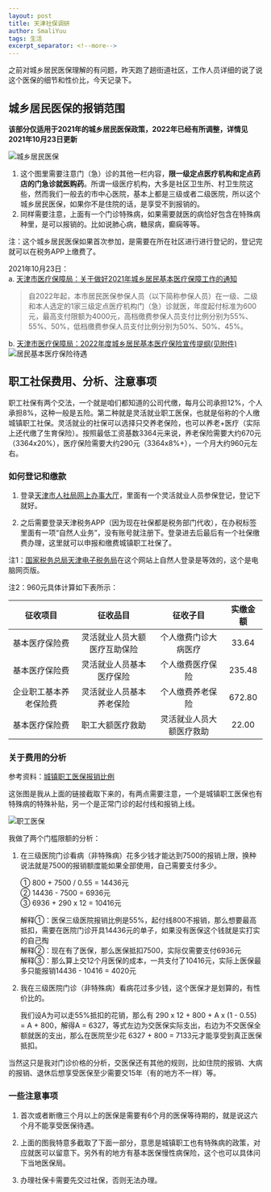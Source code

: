 ```yaml
---
layout: post
title: 天津社保调研
author: SmaliYuu
tags: 生活
excerpt_separator: <!--more-->
---
```


之前对城乡居民医保理解的有问题，昨天跑了趟街道社区，工作人员详细的说了说这个医保的细节和性价比，今天记录下。

<!--more-->

## 城乡居民医保的报销范围

**该部分仅适用于2021年的城乡居民医保政策，2022年已经有所调整，详情见2021年10月23日更新**

![城乡居民医保](../assets/post-images/1685070827.jpg)

1. 这个图里需要注意门（急）诊的其他一栏内容，**限一级定点医疗机构和定点药店的门急诊就医购药**。所谓一级医疗机构，大多是社区卫生所、村卫生院这些，然而我们一般去的市中心医院，基本上都是三级或者二级医院，所以这个城乡居民医保，如果你不是住院的话，是享受不到报销的。  
2. 同样需要注意，上面有一个门诊特殊病，如果需要就医的病恰好包含在特殊病种里，是可以报销的。比如说肺心病，糖尿病，癫痫等等。  
  
注：这个城乡居民医保如果首次参加，是需要在所在社区进行进行登记的，登记完就可以在税务APP上缴费了。  
  
2021年10月23日：  
a. [天津市医疗保障局：关于做好2021年城乡居民基本医疗保障工作的通知](http://ylbz.tj.gov.cn/xxgk/zcfg/ybjwj/202109/t20210930_5618549.html)
> 自2022年起，本市居民医保参保人员（以下简称参保人员）在一级、二级和本人选定的1家三级定点医疗机构门（急）诊就医，年度起付标准为600元，最高支付限额为4000元，高档缴费参保人员支付比例分别为55%、55%、50%，低档缴费参保人员支付比例分别为50%、50%、45%。  

b. [天津市医疗保障局：2022年度城乡居民基本医疗保险宣传提纲(见附件)](http://ylbz.tj.gov.cn/xxgk/zcfg/ybjwj/202110/t20211019_5655972.html)
![居民基本医疗保险待遇](../assets/post-images/1685070786.png)


## 职工社保费用、分析、注意事项

职工社保有两个交法，一个就是咱们都知道的公司代缴，每月公司承担12%，个人承担8%，这种一般是五险。第二种就是灵活就业职工医保，也就是俗称的个人缴城镇职工社保。灵活就业的社保可以选择只交养老保险，也可以养老+医疗（实际上还代缴了生育保险）。按照最低工资基数3364元来说，养老保险需要大约670元（3364x20%），医疗保险需要大约290元（3364x8%+），一个月大约960元左右。  

### 如何登记和缴款

1. 登录[天津市人社局网上办事大厅](https://public.hrss.tj.gov.cn/ggfwwt/person/loginHtml)，里面有一个灵活就业人员参保登记，登记下就好。

2. 之后需要登录天津税务APP（因为现在社保都是税务部门代收），在办税标签里面有一项“自然人业务”，没有账号就注册下。登录进去后最后有一个社保缴费办理，这里就可以申报和缴费城镇职工社保了。

注1：[国家税务总局天津电子税务局](https://etax.tianjin.chinatax.gov.cn)在这个网站上自然人登录是等效的，这个是电脑网页版。  

注2：960元具体计算如下表所示：  
  
| 征收项目 | 征收品目 | 征收子目 | 实缴金额 |
| :----: | :----: | :----: | :----: |
| 基本医疗保险费 | 灵活就业人员大额医疗互助保险 | 个人缴费门诊大病医疗 | 33.64 |
| 基本医疗保险费 | 灵活就业人员基本医疗保险 | 个人缴费医疗保险 | 235.48 |
| 企业职工基本养老保险费 | 灵活就业人员基本养老保险 | 个人缴费养老保险 | 672.80 |
| 基本医疗保险费 | 职工大额医疗救助 | 灵活就业人员大额医疗救助 | 22.00 |

### 关于费用的分析

参考资料：[城镇职工医保报销比例](http://wenda.bendibao.com/live/2020624/125558.shtm)

这张图是我从上面的链接截取下来的，有两点需要注意，一个是城镇职工医保也有特殊病的特殊补贴，另一个是正常门诊的起付线和报销上线。  

![职工医保](../assets/post-images/1685070733.png)  
  
我做了两个门槛限额的分析：

1. 在三级医院门诊看病（非特殊病）花多少钱才能达到7500的报销上限，换种说法就是7500的报销额度能如果全部使用，自己需要支付多少。    

    ① 800 + 7500 / 0.55 = 14436元  
    ② 14436 - 7500 = 6936元  
    ③ 6936 + 290 x 12 = 10416元  

    解释①：医保三级医院报销比例是55%，起付线800不报销，那么想要最高抵扣，需要在医院门诊开具14436元的单子，如果没有医保这个钱就是实打实的自己掏  
    解释②：现在有了医保，那么医保抵扣7500，实际仅需要支付6936元  
    解释③：那么算上交12个月医保的成本，一共支付了10416元，实际上医保最多只能报销14436 - 10416 = 4020元

2. 我在三级医院门诊（非特殊病）看病花过多少钱，这个医保才是划算的，有性价比的。

    我们设A为可以走55%抵扣的花销，那么有 290 x 12 + 800 + A x (1 - 0.55) = A + 800，解得A = 6327，等式左边为交医保实际支出，右边为不交医保全额就医的支出，那么在医院至少花 6327 + 800 = 7133元才能享受到真正医保抵扣。
  
当然这只是我对门诊价格的分析，交医保还有其他的规则，比如住院的报销、大病的报销、退休后想享受医保至少需要交15年（有的地方不一样）等。


### 一些注意事项

1. 首次或者断缴三个月以上的医保是需要有6个月的医保等待期的，就是说这六个月不能享受医保待遇。

2. 上面的图我特意多截取了下面一部分，意思是城镇职工也有特殊病的政策，对应就医可以留意下。另外有的地方有基本医保慢性病保险，这个也可以具体问下当地医保局。

3. 办理社保卡需要先交过社保，否则无法办理。
